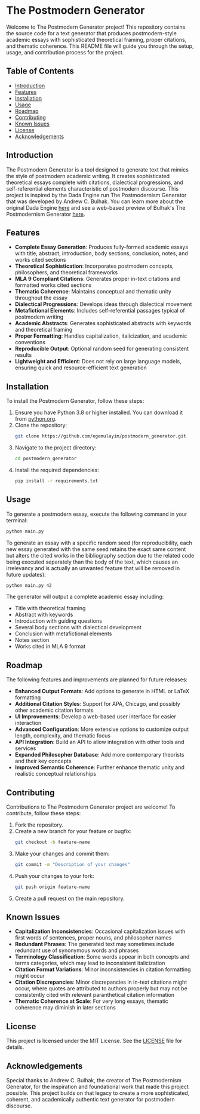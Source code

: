 # The Postmodern Generator

Welcome to The Postmodern Generator project! This repository contains the source code for a text generator that produces postmodern-style academic essays with sophisticated theoretical framing, proper citations, and thematic coherence. This README file will guide you through the setup, usage, and contribution process for the project.

## Table of Contents

- [Introduction](#introduction)
- [Features](#features)
- [Installation](#installation)
- [Usage](#usage)
- [Roadmap](#roadmap)
- [Contributing](#contributing)
- [Known Issues](#known-issues)
- [License](#license)
- [Acknowledgements](#acknowledgements)

## Introduction

The Postmodern Generator is a tool designed to generate text that mimics the style of postmodern academic writing. It creates sophisticated theoretical essays complete with citations, dialectical progressions, and self-referential elements characteristic of postmodern discourse. This project is inspired by the Dada Engine run The Postmodernism Generator that was developed by Andrew C. Bulhak. You can learn more about the original Dada Engine [here](https://dev.null.org/dadaengine/) and see a web-based preview of Bulhak's The Postmodernism Generator [here](https://www.elsewhere.org/journal/pomo).

## Features

- **Complete Essay Generation**: Produces fully-formed academic essays with title, abstract, introduction, body sections, conclusion, notes, and works cited sections
- **Theoretical Sophistication**: Incorporates postmodern concepts, philosophers, and theoretical frameworks
- **MLA 9 Compliant Citations**: Generates proper in-text citations and formatted works cited sections
- **Thematic Coherence**: Maintains conceptual and thematic unity throughout the essay
- **Dialectical Progressions**: Develops ideas through dialectical movement
- **Metafictional Elements**: Includes self-referential passages typical of postmodern writing
- **Academic Abstracts**: Generates sophisticated abstracts with keywords and theoretical framing
- **Proper Formatting**: Handles capitalization, italicization, and academic conventions
- **Reproducible Output**: Optional random seed for generating consistent results
- **Lightweight and Efficient**: Does not rely on large language models, ensuring quick and resource-efficient text generation

## Installation

To install the Postmodern Generator, follow these steps:

1. Ensure you have Python 3.8 or higher installed. You can download it from [python.org](https://www.python.org/).
2. Clone the repository:
    ```bash
    git clone https://github.com/egemulayim/postmodern_generator.git
    ```
3. Navigate to the project directory:
    ```bash
    cd postmodern_generator
    ```
4. Install the required dependencies:
    ```bash
    pip install -r requirements.txt
    ```

## Usage

To generate a postmodern essay, execute the following command in your terminal:

```bash
python main.py
```

To generate an essay with a specific random seed (for reproducibility, each new essay generated with the same seed retains the exact same content but alters the cited works in the bibliography section due to the related code being executed separately than the body of the text, which causes an irrelevancy and is actually an unwanted feature that will be removed in future updates):

```bash
python main.py 42
```

The generator will output a complete academic essay including:
- Title with theoretical framing
- Abstract with keywords
- Introduction with guiding questions
- Several body sections with dialectical development
- Conclusion with metafictional elements
- Notes section
- Works cited in MLA 9 format

## Roadmap

The following features and improvements are planned for future releases:

- **Enhanced Output Formats**: Add options to generate in HTML or LaTeX formatting
- **Additional Citation Styles**: Support for APA, Chicago, and possibly other academic citation formats
- **UI Improvements**: Develop a web-based user interface for easier interaction
- **Advanced Configuration**: More extensive options to customize output length, complexity, and thematic focus
- **API Integration**: Build an API to allow integration with other tools and services
- **Expanded Philosopher Database**: Add more contemporary theorists and their key concepts
- **Improved Semantic Coherence**: Further enhance thematic unity and realistic conceptual relationships

## Contributing

Contributions to The Postmodern Generator project are welcome! To contribute, follow these steps:

1. Fork the repository.
2. Create a new branch for your feature or bugfix:
    ```bash
    git checkout -b feature-name
    ```
3. Make your changes and commit them:
    ```bash
    git commit -m "Description of your changes"
    ```
4. Push your changes to your fork:
    ```bash
    git push origin feature-name
    ```
5. Create a pull request on the main repository.

## Known Issues

- **Capitalization Inconsistencies**: Occasional capitalization issues with first words of sentences, proper nouns, and philosopher names
- **Redundant Phrases**: The generated text may sometimes include redundant use of synonymous words and phrases
- **Terminology Classification**: Some words appear in both concepts and terms categories, which may lead to inconsistent italicization
- **Citation Format Variations**: Minor inconsistencies in citation formatting might occur
- **Citation Discrepancies**: Minor discrepancies in in-text citations might occur, where quotes are attributed to authors properly but may not be consistently cited with relevant paranthetical citation information
- **Thematic Coherence at Scale**: For very long essays, thematic coherence may diminish in later sections

## License

This project is licensed under the MIT License. See the [LICENSE](LICENSE) file for details.

## Acknowledgements

Special thanks to Andrew C. Bulhak, the creator of The Postmodernism Generator, for the inspiration and foundational work that made this project possible. This project builds on that legacy to create a more sophisticated, coherent, and academically authentic text generator for postmodern discourse.